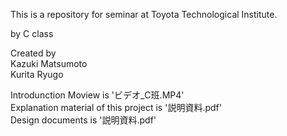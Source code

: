 This is a repository for seminar at Toyota Technological Institute.

by C class

Created by  
Kazuki Matsumoto  
Kurita Ryugo  

Introdunction Moview is 'ビデオ_C班.MP4'  
Explanation material of this project is '説明資料.pdf'  
Design documents is '説明資料.pdf'  
